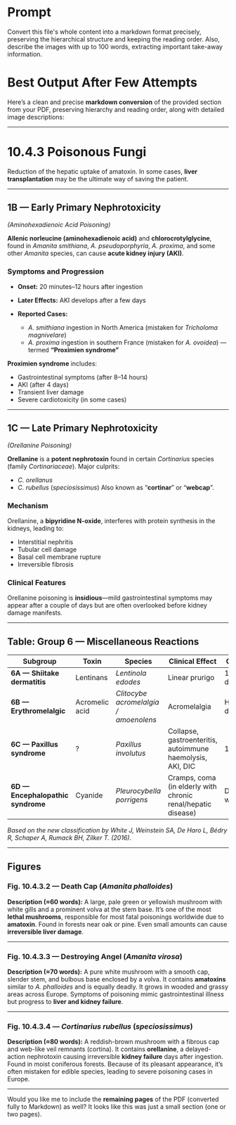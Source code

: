 # Prompt
Convert this file's whole content into a markdown format precisely, preserving the hierarchical structure and keeping the reading order.
Also, describe the images with up to 100 words, extracting important take-away information.


# Best Output After Few Attempts
Here’s a clean and precise **markdown conversion** of the provided section from your PDF, preserving hierarchy and reading order, along with detailed image descriptions:

---

# 10.4.3 Poisonous Fungi

Reduction of the hepatic uptake of amatoxin. In some cases, **liver transplantation** may be the ultimate way of saving the patient.

---

## 1B — Early Primary Nephrotoxicity

*(Aminohexadienoic Acid Poisoning)*

**Allenic norleucine (aminohexadienoic acid)** and **chlorocrotylglycine**, found in *Amanita smithiana*, *A. pseudoporphyria*, *A. proxima*, and some other *Amanita* species, can cause **acute kidney injury (AKI)**.

### Symptoms and Progression

* **Onset:** 20 minutes–12 hours after ingestion
* **Later Effects:** AKI develops after a few days
* **Reported Cases:**

  * *A. smithiana* ingestion in North America (mistaken for *Tricholoma magnivelare*)
  * *A. proxima* ingestion in southern France (mistaken for *A. ovoidea*) — termed **“Proximien syndrome”**

**Proximien syndrome** includes:

* Gastrointestinal symptoms (after 8–14 hours)
* AKI (after 4 days)
* Transient liver damage
* Severe cardiotoxicity (in some cases)

---

## 1C — Late Primary Nephrotoxicity

*(Orellanine Poisoning)*

**Orellanine** is a **potent nephrotoxin** found in certain *Cortinarius* species (family *Cortinariaceae*).
Major culprits:

* *C. orellanus*
* *C. rubellus* (*speciosissimus*)
  Also known as “**cortinar**” or “**webcap**”.

### Mechanism

Orellanine, a **bipyridine N-oxide**, interferes with protein synthesis in the kidneys, leading to:

* Interstitial nephritis
* Tubular cell damage
* Basal cell membrane rupture
* Irreversible fibrosis

### Clinical Features

Orellanine poisoning is **insidious**—mild gastrointestinal symptoms may appear after a couple of days but are often overlooked before kidney damage manifests.

---

## Table: Group 6 — Miscellaneous Reactions

| Subgroup                          | Toxin          | Species                               | Clinical Effect                                              | Onset      |
| --------------------------------- | -------------- | ------------------------------------- | ------------------------------------------------------------ | ---------- |
| **6A — Shiitake dermatitis**      | Lentinans      | *Lentinola edodes*                    | Linear prurigo                                               | 1–2 days   |
| **6B — Erythromelalgic**          | Acromelic acid | *Clitocybe acromelalgia / amoenolens* | Acromelalgia                                                 | Hours–days |
| **6C — Paxillus syndrome**        | ?              | *Paxillus involutus*                  | Collapse, gastroenteritis, autoimmune haemolysis, AKI, DIC   | 1–2 h      |
| **6D — Encephalopathic syndrome** | Cyanide        | *Pleurocybella porrigens*             | Cramps, coma (in elderly with chronic renal/hepatic disease) | Days–weeks |

*Based on the new classification by White J, Weinstein SA, De Haro L, Bédry R, Schaper A, Rumack BH, Zilker T. (2016).*

---

## Figures

### **Fig. 10.4.3.2 — Death Cap (*Amanita phalloides*)**

**Description (≈60 words):**
A large, pale green or yellowish mushroom with white gills and a prominent volva at the stem base. It’s one of the most **lethal mushrooms**, responsible for most fatal poisonings worldwide due to **amatoxin**. Found in forests near oak or pine. Even small amounts can cause **irreversible liver damage**.

---

### **Fig. 10.4.3.3 — Destroying Angel (*Amanita virosa*)**

**Description (≈70 words):**
A pure white mushroom with a smooth cap, slender stem, and bulbous base enclosed by a volva. It contains **amatoxins** similar to *A. phalloides* and is equally deadly. It grows in wooded and grassy areas across Europe. Symptoms of poisoning mimic gastrointestinal illness but progress to **liver and kidney failure**.

---

### **Fig. 10.4.3.4 — *Cortinarius rubellus* (*speciosissimus*)**

**Description (≈80 words):**
A reddish-brown mushroom with a fibrous cap and web-like veil remnants (cortina). It contains **orellanine**, a delayed-action nephrotoxin causing irreversible **kidney failure** days after ingestion. Found in moist coniferous forests. Because of its pleasant appearance, it’s often mistaken for edible species, leading to severe poisoning cases in Europe.

---

Would you like me to include the **remaining pages** of the PDF (converted fully to Markdown) as well? It looks like this was just a small section (one or two pages).
